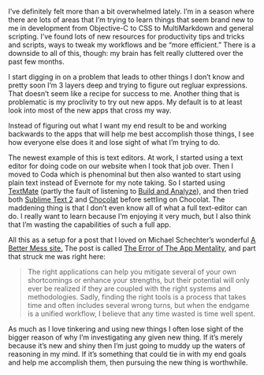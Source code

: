 I’ve definitely felt more than a bit overwhelmed lately. I’m in a season
where there are lots of areas that I’m trying to learn things that seem
brand new to me in development from Objective-C to CSS to MultiMarkdown
and general scripting. I’ve found lots of new resources for productivity
tips and tricks and scripts, ways to tweak my workflows and be “more
efficient.” There is a downside to all of this, though: my brain has
felt really cluttered over the past few months.

I start digging in on a problem that leads to other things I don’t know
and pretty soon I’m 3 layers deep and trying to figure out regluar
expressions. That doesn’t seem like a recipe for success to me. Another
thing that is problematic is my proclivity to try out new apps. My
default is to at least look into most of the new apps that cross my way.

Instead of figuring out what I want my end result to be and working
backwards to the apps that will help me best accomplish those things, I
see how everyone else does it and lose sight of what I’m trying to do.

The newest example of this is text editors. At work, I started using a
text editor for doing code on our website when I took that job over.
Then I moved to Coda which is phenominal but then also wanted to start
using plain text instead of Evernote for my note taking. So I started
using [TextMate](http://macromates.com) (partly the fault of listening
to [Build and Analyze](http://5by5.tv/buildanalyze/)), and then tried
both [Sublime Text 2](http://www.sublimetext.com) and
[Chocolat](http://chocolatapp.com) before settling on Chocolat. The
maddening thing is that I don’t even know all of what a full text-editor
can do. I really want to learn because I’m enjoying it very much, but I
also think that I’m wasting the capabilities of such a full app.

All this as a setup for a post that I loved on Michael Schechter’s
wonderful [A Better Mess site.](http://bettermess.com/) The post is
called [The Error of The App
Mentality](http://bettermess.com/the-error-of-the-app-mentality/), and
part that struck me was right here:

> The right applications can help you mitigate several of your own
> shortcomings or enhance your strengths, but their potential will only
> ever be realized if they are coupled with the right systems and
> methodologies. Sadly, finding the right tools is a process that takes
> time and often includes several wrong turns, but when the endgame is a
> unified workflow, I believe that any time wasted is time well spent.

As much as I love tinkering and using new things I often lose sight of
the bigger reason of why I’m investigating any given new thing. If it’s
merely because it’s new and shiny then I’m just going to muddy up the
waters of reasoning in my mind. If it’s something that could tie in with
my end goals and help me accomplish them, then pursuing the new thing is
worthwhile.
